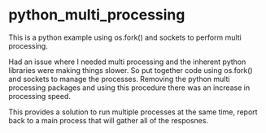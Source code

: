# python_multi_processing
This is a python example using os.fork() and sockets to perform multi processing.

Had an issue where I needed multi processing and the inherent python libraries were making things slower.
So put together code using os.fork() and sockets to manage the processes.
Removing the python multi processing packages and using this procedure there was an increase in processing speed.

This provides a solution to run multiple processes at the same time, report back to a main process that will gather all of the resposnes.

